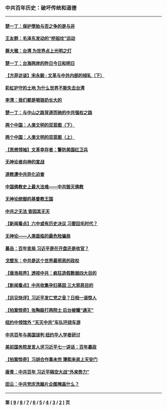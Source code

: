 ### 中共百年历史：破坏传统和道德
---
#### [楚一丁：保护堕胎与否之争的是与非](../../pages/nf1176114/n13815642.md?09220430) 
#### [王友群：毛泽东发动的“挖祖坟”运动](../../pages/nf1176114/n13723639.md?09220430) 
#### [蔡大雅：台湾 为世界点上光明之灯](../../pages/nf1176114/n13531530.md?09220430) 
#### [楚一丁：台海两岸的昨日今日和明日](../../pages/nf1176114/n13531468.md?09220430) 
#### [【方菲访谈】宋永毅 : 文革与中共内部的倾轧（下）](../../pages/nf1176114/n13486836.md?09220430) 
#### [彩虹护守的土地 为什么世界不能失去台湾](../../pages/nf1176114/n13476849.md?09220430) 
#### [李清：我们都是喝狼奶长大的](../../pages/nf1176114/n13471478.md?09220430) 
#### [楚一丁：与中山之路背道而驰的中共强权之路](../../pages/nf1176114/n13437270.md?09220430) 
#### [两个中国：人类文明的双蓝图（下）](../../pages/nf1176114/n13423132.md?09220430) 
#### [两个中国：人类文明的双蓝图（上）](../../pages/nf1176114/n13422687.md?09220430) 
#### [【思想领袖】文革幸存者：警防美国红卫兵](../../pages/nf1176114/n13339289.md?09220430) 
#### [无神论者向神的宣战](../../pages/nf1176114/n13281535.md?09220430) 
#### [道教遭中共异化迫害](../../pages/nf1176114/n13281463.md?09220430) 
#### [中国佛教史上最大法难——中共毁灭佛教](../../pages/nf1176114/n13281397.md?09220430) 
#### [无神论统御的基督教王国](../../pages/nf1176114/n13281280.md?09220430) 
#### [中共之无法 皆因其无天](../../pages/nf1176114/n13281088.md?09220430) 
#### [【新闻看点】六中或有历史决议 习要回毛时代？](../../pages/nf1176114/n13222895.md?09220430) 
#### [无神论——人类面临的最危险骗局](../../pages/nf1176114/n13196137.md?09220430) 
#### [慕岳：百年变局 习近平是在开盘还是收官？](../../pages/nf1176114/n13206516.md?09220430) 
#### [戈壁东：中共是这个世界最邪恶的政权](../../pages/nf1176114/n13085641.md?09220430) 
#### [【唐浩视界】透视中共：疯狂造假数据四大目的](../../pages/nf1176114/n13080590.md?09220430) 
#### [【新闻看点】中共收集孕妇基因 三大邪恶目的](../../pages/nf1176114/n13077182.md?09220430) 
#### [【远见快评】习近平发亡党之音？日相一语惊人](../../pages/nf1176114/n13074809.md?09220430) 
#### [【拍案惊奇】张陶殴打两院士 后台被曝“通天”](../../pages/nf1176114/n13070496.md?09220430) 
#### [纽约中领馆外 “天灭中共”车队环绕车游](../../pages/nf1176114/n13070693.md?09220430) 
#### [中共百年与美国误判 纽约华人学者研讨](../../pages/nf1176114/n13067969.md?09220430) 
#### [美前国务院发言人评习近平七一讲话：百年暴政](../../pages/nf1176114/n13066986.md?09220430) 
#### [【拍案惊奇】习胡合作事未完 薄熙来弟上天安门](../../pages/nf1176114/n13065867.md?09220430) 
#### [唐青：中共百年 习近平隔空大战“外来势力”](../../pages/nf1176114/n13065976.md?09220430) 
#### [田云：中共党庆洗脑片企图掩盖什么？](../../pages/nf1176114/n13064395.md?09220430) 

---
#### 第 [ [9](./9.md?09220430) / [8](./8.md?09220430) / [7](./7.md?09220430) / [6](./6.md?09220430) / [5](./5.md?09220430) / [4](./4.md?09220430) / [3](./3.md?09220430) / [2](./2.md?09220430) ] 页
